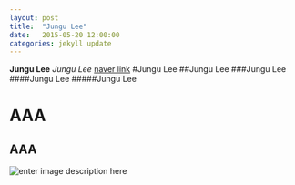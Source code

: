 ```yaml
---
layout: post
title:  "Jungu Lee"
date:   2015-05-20 12:00:00
categories: jekyll update
---
```



**Jungu Lee**
*Jungu Lee*
[naver link](http://naver.com)
#Jungu Lee
##Jungu Lee
###Jungu Lee
####Jungu Lee
#####Jungu Lee

AAA
======

AAA
-----
![enter image description here](http://tv03.search.naver.net/thm?size=120x150&quality=9&q=http://sstatic.naver.net/people/51/201211261202124291.jpg)




